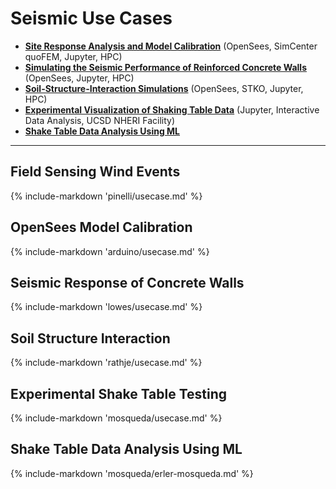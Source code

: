 # Seismic Use Cases 

* [**Site Response Analysis and Model Calibration**](#opensees-model-calibration) (OpenSees, SimCenter quoFEM, Jupyter, HPC)
* [**Simulating the Seismic Performance of Reinforced Concrete Walls**](#seismic-response-of-concrete-walls) (OpenSees, Jupyter, HPC)
* [**Soil-Structure-Interaction Simulations**](#soil-structure-interaction) (OpenSees, STKO, Jupyter, HPC)
* [**Experimental Visualization of Shaking Table Data**](#experimental-shake-table-testing) (Jupyter, Interactive Data Analysis, UCSD NHERI Facility)
* [**Shake Table Data Analysis Using ML**](#shake-table-data-analysis-using-ml) 

---

## Field Sensing Wind Events

{% include-markdown 'pinelli/usecase.md' %}

## OpenSees Model Calibration

{% include-markdown 'arduino/usecase.md' %}

## Seismic Response of Concrete Walls

{% include-markdown 'lowes/usecase.md' %}

## Soil Structure Interaction

{% include-markdown 'rathje/usecase.md' %}

## Experimental Shake Table Testing

{% include-markdown 'mosqueda/usecase.md' %}

## Shake Table Data Analysis Using ML

{% include-markdown 'mosqueda/erler-mosqueda.md' %}

